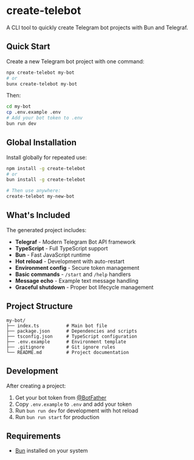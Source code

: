 # create-telebot

A CLI tool to quickly create Telegram bot projects with Bun and Telegraf.

## Quick Start

Create a new Telegram bot project with one command:

```bash
npx create-telebot my-bot
# or
bunx create-telebot my-bot
```

Then:
```bash
cd my-bot
cp .env.example .env
# Add your bot token to .env
bun run dev
```

## Global Installation

Install globally for repeated use:

```bash
npm install -g create-telebot
# or
bun install -g create-telebot

# Then use anywhere:
create-telebot my-new-bot
```

## What's Included

The generated project includes:

- **Telegraf** - Modern Telegram Bot API framework
- **TypeScript** - Full TypeScript support
- **Bun** - Fast JavaScript runtime
- **Hot reload** - Development with auto-restart
- **Environment config** - Secure token management
- **Basic commands** - `/start` and `/help` handlers
- **Message echo** - Example text message handling
- **Graceful shutdown** - Proper bot lifecycle management

## Project Structure

```
my-bot/
├── index.ts          # Main bot file
├── package.json      # Dependencies and scripts
├── tsconfig.json     # TypeScript configuration
├── .env.example      # Environment template
├── .gitignore        # Git ignore rules
└── README.md         # Project documentation
```

## Development

After creating a project:

1. Get your bot token from [@BotFather](https://t.me/botfather)
2. Copy `.env.example` to `.env` and add your token
3. Run `bun run dev` for development with hot reload
4. Run `bun run start` for production

## Requirements

- [Bun](https://bun.sh) installed on your system
